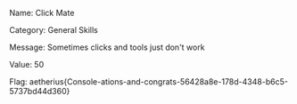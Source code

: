 Name:
Click Mate

Category:
General Skills

Message:
Sometimes clicks and tools just don't work

Value: 50

Flag: aetherius{Console-ations-and-congrats-56428a8e-178d-4348-b6c5-5737bd44d360}
